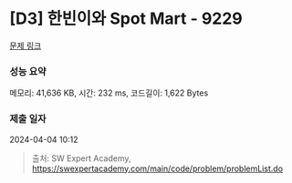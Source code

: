 # [D3] 한빈이와 Spot Mart - 9229 

[문제 링크](https://swexpertacademy.com/main/code/problem/problemDetail.do?contestProbId=AW8Wj7cqbY0DFAXN) 

### 성능 요약

메모리: 41,636 KB, 시간: 232 ms, 코드길이: 1,622 Bytes

### 제출 일자

2024-04-04 10:12



> 출처: SW Expert Academy, https://swexpertacademy.com/main/code/problem/problemList.do